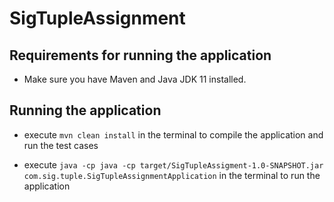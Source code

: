 # SigTupleAssignment

## Requirements for running the application

- Make sure you have Maven and Java JDK 11 installed.

## Running the application

- execute ```mvn clean install``` in the terminal to compile the application and run the test cases

- execute ```java -cp java -cp target/SigTupleAssigment-1.0-SNAPSHOT.jar com.sig.tuple.SigTupleAssignmentApplication```  in the terminal to run the application



